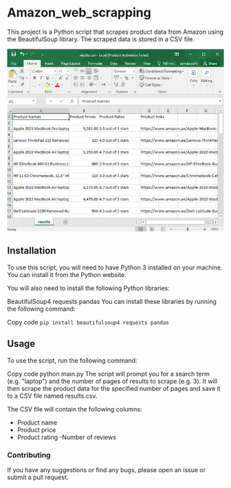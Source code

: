 # Amazon_web_scrapping
This project is a Python script that scrapes product data from Amazon using the BeautifulSoup library. The scraped data is stored in a CSV file.

![image of csv file of results](img.png)
## Installation
To use this script, you will need to have Python 3 installed on your machine. You can install it from the Python website.

You will also need to install the following Python libraries:

BeautifulSoup4
requests
pandas
You can install these libraries by running the following command:

Copy code
`pip install beautifulsoup4 requests pandas`
## Usage
To use the script, run the following command:

Copy code
python main.py
The script will prompt you for a search term (e.g. "laptop") and the number of pages of results to scrape (e.g. 3). It will then scrape the product data for the specified number of pages and save it to a CSV file named results.csv.

The CSV file will contain the following columns:

- Product name
- Product price
- Product rating
-Number of reviews
### Contributing
If you have any suggestions or find any bugs, please open an issue or submit a pull request.


